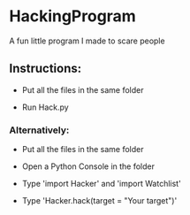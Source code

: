 # HackingProgram
A fun little program I made to scare people
## Instructions:
* Put all the files in the same folder

* Run Hack.py
### Alternatively:
* Put all the files in the same folder

* Open a Python Console in the folder

* Type 'import Hacker' and 'import Watchlist'

* Type 'Hacker.hack(target = "Your target")'
